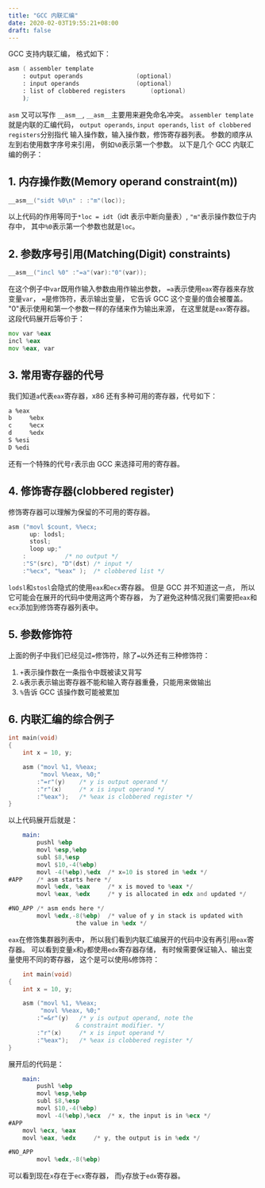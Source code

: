 ```yaml
---
title: "GCC 内联汇编"
date: 2020-02-03T19:55:21+08:00
draft: false
---
```

GCC 支持内联汇编，
格式如下：

```asm
asm ( assembler template
    : output operands               (optional)
    : input operands                (optional)
    : list of clobbered registers       (optional)
    );
```
`asm` 又可以写作 `__asm__`, 
`__asm__`主要用来避免命名冲突。
`assembler template` 就是内联的汇编代码，
`output operands`, `input operands`, `list of clobbered registers`分别指代
输入操作数，输入操作数，修饰寄存器列表。
参数的顺序从左到右使用数字序号来引用，
例如`%0`表示第一个参数。
以下是几个 GCC 内联汇编的例子：

## 1. 内存操作数(Memory operand constraint(m))

```C
__asm__("sidt %0\n" : :"m"(loc));
```

以上代码的作用等同于`*loc = idt`（idt 表示中断向量表）,
`"m"`表示操作数位于内存中，
其中`%0`表示第一个参数也就是`loc`。

## 2. 参数序号引用(Matching(Digit) constraints)

```C
__asm__("incl %0" :"=a"(var):"0"(var));
```

在这个例子中`var`既用作输入参数由用作输出参数，
`=a`表示使用`eax`寄存器来存放变量`var`，
`=`是修饰符，表示输出变量，
它告诉 GCC 这个变量的值会被覆盖。
"0"表示使用和第一个参数一样的存储来作为输出来源，
在这里就是`eax`寄存器。
这段代码展开后等价于：

```asm
mov var %eax
incl %eax
mov %eax, var
```

## 3. 常用寄存器的代号

我们知道`a`代表`eax`寄存器，x86 还有多种可用的寄存器，代号如下：

```txt
a %eax
b     %ebx
c     %ecx
d     %edx
S %esi
D %edi
```
还有一个特殊的代号`r`表示由 GCC 来选择可用的寄存器。

## 4. 修饰寄存器(clobbered register)

修饰寄存器可以理解为保留的不可用的寄存器。

```C
asm ("movl $count, %%ecx;
      up: lodsl;
      stosl;
      loop up;"
    :           /* no output */
    :"S"(src), "D"(dst) /* input */
    :"%ecx", "%eax" );  /* clobbered list */
```

`lodsl`和`stosl`会隐式的使用`eax`和`ecx`寄存器。
但是 GCC 并不知道这一点，
所以它可能会在展开的代码中使用这两个寄存器，
为了避免这种情况我们需要把`eax`和`ecx`添加到修饰寄存器列表中。

## 5. 参数修饰符

上面的例子中我们已经见过`=`修饰符，除了`=`以外还有三种修饰符：

1. `+`表示操作数在一条指令中既被读又背写
2. `&`表示表示输出寄存器不能和输入寄存器重叠，只能用来做输出
3. `%`告诉 GCC 该操作数可能被累加

## 6. 内联汇编的综合例子

```C
int main(void)
{
    int x = 10, y;

    asm ("movl %1, %%eax;
         "movl %%eax, %0;"
        :"=r"(y)    /* y is output operand */
        :"r"(x)     /* x is input operand */
        :"%eax");   /* %eax is clobbered register */
}
```

以上代码展开后就是：

```asm
    main:
        pushl %ebp
        movl %esp,%ebp
        subl $8,%esp
        movl $10,-4(%ebp)
        movl -4(%ebp),%edx  /* x=10 is stored in %edx */
#APP    /* asm starts here */
        movl %edx, %eax     /* x is moved to %eax */
        movl %eax, %edx     /* y is allocated in edx and updated */

#NO_APP /* asm ends here */
        movl %edx,-8(%ebp)  /* value of y in stack is updated with
                   the value in %edx */
```

`eax`在修饰集群器列表中，
所以我们看到内联汇编展开的代码中没有再引用`eax`寄存器。
可以看到变量`x`和`y`都使用`edx`寄存器存储，
有时候需要保证输入、输出变量使用不同的寄存器，
这个是可以使用`&`修饰符：

```C
    int main(void)
{
    int x = 10, y;

    asm ("movl %1, %%eax;
         "movl %%eax, %0;"
        :"=&r"(y)   /* y is output operand, note the
                   & constraint modifier. */
        :"r"(x)     /* x is input operand */
        :"%eax");   /* %eax is clobbered register */
}
```

展开后的代码是：

```asm
    main:
        pushl %ebp
        movl %esp,%ebp
        subl $8,%esp
        movl $10,-4(%ebp)
        movl -4(%ebp),%ecx  /* x, the input is in %ecx */
#APP
    movl %ecx, %eax
    movl %eax, %edx     /* y, the output is in %edx */

#NO_APP
        movl %edx,-8(%ebp)
```
可以看到现在`x`存在于`ecx`寄存器，
而`y`存放于`edx`寄存器。
